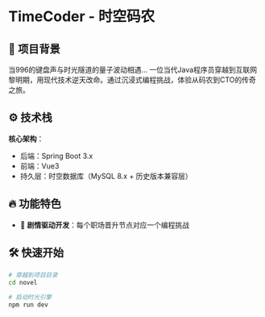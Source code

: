 # TimeCoder - 时空码农


## 🚀 项目背景
当996的键盘声与时光隧道的量子波动相遇...
一位当代Java程序员穿越到互联网黎明期，用现代技术逆天改命。通过沉浸式编程挑战，体验从码农到CTO的传奇之旅。

## ⚙️ 技术栈
**核心架构**：
- 后端：Spring Boot 3.x
- 前端：Vue3
- 持久层：时空数据库（MySQL 8.x + 历史版本兼容层）

## 🔥 功能特色
- 📖 **剧情驱动开发**：每个职场晋升节点对应一个编程挑战

## 🛠️ 快速开始
```bash
# 穿越到项目目录
cd novel

# 启动时光引擎
npm run dev 
